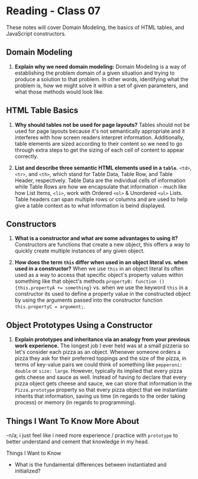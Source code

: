 # Reading - Class 07

These notes will cover Domain Modeling, the basics of HTML tables, and JavaScript constructors.

## Domain Modeling

1. **Explain why we need domain modeling:** Domain Modeling is a way of establishing the problem domain of a given situation and trying to produce a solution to that problem. In other words, identifying what the problem is, how we might solve it within a set of given parameters, and what those methods would look like. 

## HTML Table Basics

1. **Why should tables not be used for page layouts?** Tables should not be used for page layouts because it's not semantically appropriate and it interferes with how screen readers interpret information. Additionally, table elements are sized according to their content so we need to go through extra steps to get the sizing of each cell of content to appear correctly.

2. **List and describe three semantic HTML elements used in a `table`.** `<td>`, `<tr>`, and `<th>`, which stand for Table Data, Table Row, and Table Header, respectively. Table Data are the individual cells of information while Table Rows are how we encapsulate that information - much like how List Items, `<li>`, work with Ordered `<ol>` & Unordered `<ul>` Lists. Table headers can span multiple rows or columns and are used to help give a table context as to what information is beind displayed.

## Constructors

1. **What is a constructor and what are some advantages to using it?** Constructors are functions that create a new object, this offers a way to quickly create multiple instances of any given object.

2. **How does the term `this` differ when used in an object literal vs. when used in a constructor?** When we use `this` in an object literal its often used as a way to access that specific object's property values within something like that object's methods `propertyB: function () {this.propertyA += something}` vs. when we use the keyword `this` in a constructor its used to define a property value in the constructed object by using the arguments passed into the constructor function `this.propertyC = argument;`.

## Object Prototypes Using a Constructor

1. **Explain prototypes and inheritance via an analogy from your previous work experience.** The longest job I ever held was at a small pizzeria so let's consider each pizza as an object. Whenever someone orders a pizza they ask for their preferred toppings and the size of the pizza, in terms of key-value pairs we could think of something like `pepperoni: double` or `size: large`. However, typically its implied that every pizza gets cheese and sauce as well. Instead of having to declare that every pizza object gets cheese and sauce, we can store that information in the `Pizza.prototype` property so that every pizza object that we instantiate inherits that information, saving us time (in regards to the order taking process) or memory (in regards to programming).

## Things I Want To Know More About
-n/a; i just feel like i need more experience / practice with `prototype` to better understand and cement that knowledge in my head.


Things I Want to Know
- What is the fundamental differences between instantiated and initialized?